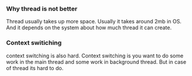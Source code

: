 ### Why thread is not better 

Thread usually takes up more space. Usually it takes around 2mb in OS. And it depends on the system about how much thread it can create. 

### Context switiching
context switching is also hard. Context switching is you want to  do some work in the main thread and some work in background thread. But in case of thread its hard to do. 
